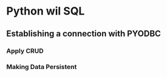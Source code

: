 # Python wil SQL

## Establishing a connection with PYODBC

### Apply CRUD

### Making Data Persistent